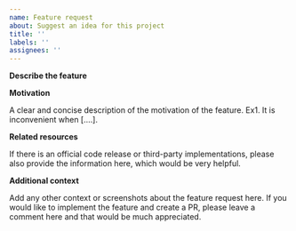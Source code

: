 ```yaml
---
name: Feature request
about: Suggest an idea for this project
title: ''
labels: ''
assignees: ''
---
```


**Describe the feature**

**Motivation**

A clear and concise description of the motivation of the feature.
Ex1. It is inconvenient when \[....\].

**Related resources**

If there is an official code release or third-party implementations, please also provide the information here, which would be very helpful.

**Additional context**

Add any other context or screenshots about the feature request here.
If you would like to implement the feature and create a PR, please leave a comment here and that would be much appreciated.
